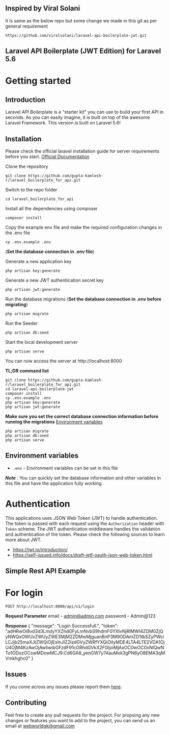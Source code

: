 ## Inspired by Viral Solani

It is same as the below repo but some change we made in this git as per general requirement

`https://github.com/viralsolani/laravel-api-boilerplate-jwt.git`

## Laravel API Boilerplate (JWT Edition) for Laravel 5.6


# Getting started

## Introduction

Laravel API Boilerplate is a "starter kit" you can use to build your first API in seconds. As you can easily imagine, it is built on top of the awesome Laravel Framework. This version is built on Laravel 5.6!

## Installation

Please check the official laravel installation guide for server requirements before you start. [Official Documentation](https://laravel.com/docs/5.6/installation#installation)


Clone the repository

    git clone https://github.com/gupta-kamlesh-r/laravel_boilerplate_for_api.git

Switch to the repo folder

    cd laravel_boilerplate_for_api

Install all the dependencies using composer

    composer install

Copy the example env file and make the required configuration changes in the .env file

    cp .env.example .env
    
(**Set the database connection in .env file**)

Generate a new application key

    php artisan key:generate

Generate a new JWT authentication secret key

    php artisan jwt:generate

Run the database migrations (**Set the database connection in .env before migrating**)

    php artisan migrate

Run the Seeder 

    php artisan db:seed

Start the local development server

    php artisan serve

You can now access the server at http://localhost:8000

**TL;DR command list**

    git clone https://github.com/gupta-kamlesh-r/laravel_boilerplate_for_api.git
    cd laravel-api-boilerplate-jwt
    composer install
    cp .env.example .env
    php artisan key:generate
    php artisan jwt:generate

**Make sure you set the correct database connection information before running the migrations** [Environment variables](#environment-variables)

    php artisan migrate
    php artisan db:seed
    php artisan serve

## Environment variables

- `.env` - Environment variables can be set in this file


***Note*** : You can quickly set the database information and other variables in this file and have the application fully working.

# Authentication

This applications uses JSON Web Token (JWT) to handle authentication. The token is passed with each request using the `Authorization` header with `Token` scheme. The JWT authentication middleware handles the validation and authentication of the token. Please check the following sources to learn more about JWT.

- https://jwt.io/introduction/
- https://self-issued.info/docs/draft-ietf-oauth-json-web-token.html

## Simple Rest API Example 

# For login

    POST http://localhost:8000/api/v1/login 

**Request Parameter**
    email - admin@admin.com
    password - Admin@123

**Response**
    {
        "message": "Login Successfull.",
        "token": "adHRwOi8vd3d3LmdyYXZhdGFyLmNvbS9hdmF0YXIvNjRlMWI4ZDM0ZjQyNWQxOWUxZWUyZWE3MjM2ZDMwMjguanBnP3M9ODAmZD1tbSZyPWciLCJjb25maXJtZWQiOjEsInJlZ2lzdGVyZWRfYXQiOiIyMDE4LTA4LTE2VDA1OjU4OjM4KzAwOjAwIiwibGFzdF91cGRhdGVkX2F0IjoiMjAxOC0wOC0xNlQwNTo1ODozOCswMDowMCJ9.Cd6GA8_yenGW7y74auMxk3gPN6yO8EMA3qMVmkhghc0"
    }

## Issues

If you come across any issues please report them [here](https://github.com/gupta-kamlesh-r/laravel_boilerplate_for_api/issues).

## Contributing
Feel free to create any pull requests for the project. For propsing any new changes or features you want to add to the project, you can send us an email at webworldgk@gmail.com